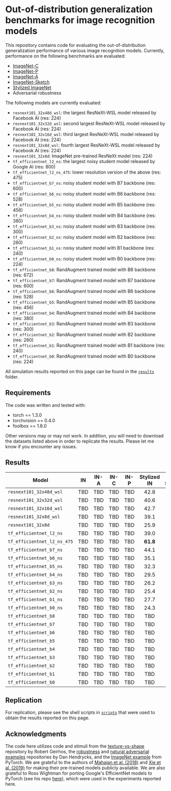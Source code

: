 # Out-of-distribution generalization benchmarks for image recognition models
This repository contains code for evaluating the out-of-distribution generalization performance of various image recognition models. Currently, performance on the following benchmarks are evaluated:

* [ImageNet-C](https://github.com/hendrycks/robustness)
* [ImageNet-P](https://github.com/hendrycks/robustness)
* [ImageNet-A](https://github.com/hendrycks/natural-adv-examples)
* [ImageNet-Sketch](https://github.com/HaohanWang/ImageNet-Sketch)
* [Stylized ImageNet](https://github.com/rgeirhos/texture-vs-shape/tree/master/stimuli/style-transfer-preprocessed-512)
* Adversarial robustness

The following models are currently evaluated:

* `resnext101_32x48d_wsl`: the largest ResNeXt-WSL model released by Facebook AI (res: 224)
* `resnext101_32x32d_wsl`: second largest ResNeXt-WSL model released by Facebook AI (res: 224)
* `resnext101_32x16d_wsl`: third largest ResNeXt-WSL model released by Facebook AI (res: 224)
* `resnext101_32x8d_wsl`: fourth largest ResNeXt-WSL model released by Facebook AI (res: 224)
* `resnext101_32x8d`: ImageNet pre-trained ResNeXt model (res: 224)
* `tf_efficientnet_l2_ns`: the largest noisy student model released by Google AI (res: 800)
* `tf_efficientnet_l2_ns_475`: lower resolution version of the above (res: 475)
* `tf_efficientnet_b7_ns`: noisy student model with B7 backbone (res: 600)
* `tf_efficientnet_b6_ns`: noisy student model with B6 backbone (res: 528)
* `tf_efficientnet_b5_ns`: noisy student model with B5 backbone (res: 456)
* `tf_efficientnet_b4_ns`: noisy student model with B4 backbone (res: 380)
* `tf_efficientnet_b3_ns`: noisy student model with B3 backbone (res: 300)
* `tf_efficientnet_b2_ns`: noisy student model with B2 backbone (res: 260)
* `tf_efficientnet_b1_ns`: noisy student model with B1 backbone (res: 240)
* `tf_efficientnet_b0_ns`: noisy student model with B0 backbone (res: 224)
* `tf_efficientnet_b8`: RandAugment trained model with B8 backbone (res: 672)
* `tf_efficientnet_b7`: RandAugment trained model with B7 backbone (res: 600)
* `tf_efficientnet_b6`: RandAugment trained model with B6 backbone (res: 528)
* `tf_efficientnet_b5`: RandAugment trained model with B5 backbone (res: 456)
* `tf_efficientnet_b4`: RandAugment trained model with B4 backbone (res: 380)
* `tf_efficientnet_b3`: RandAugment trained model with B3 backbone (res: 300)
* `tf_efficientnet_b2`: RandAugment trained model with B2 backbone (res: 260)
* `tf_efficientnet_b1`: RandAugment trained model with B1 backbone (res: 240)
* `tf_efficientnet_b0`: RandAugment trained model with B0 backbone (res: 224)

All simulation results reported on this page can be found in the [`results`](https://github.com/eminorhan/ood-benchmarks/tree/master/results) folder. 

## Requirements
The code was written and tested with:

* torch == 1.3.0
* torchvision == 0.4.0
* foolbox == 1.8.0

Other versions may or may not work. In addition, you will need to download the datasets listed above in order to replicate the results. Please let me know if you encounter any issues.

## Results
| Model | IN | IN-A | IN-C | IN-P | Stylized IN | IN-Sketch | Adv. acc. |
| ----- |:--:|:----:|:----:|:----:|:-----------:|:---------:|:---------:|
| `resnext101_32x48d_wsl`     | TBD | TBD | TBD | TBD | 42.8 | **59.1** | TBD |
| `resnext101_32x32d_wsl`     | TBD | TBD | TBD | TBD | 40.6 | 58.6 | TBD |
| `resnext101_32x16d_wsl`     | TBD | TBD | TBD | TBD | 42.7 | 57.9 | TBD |
| `resnext101_32x8d_wsl`      | TBD | TBD | TBD | TBD | 39.1 | 55.2 | TBD |
| `resnext101_32x8d`          | TBD | TBD | TBD | TBD | 25.9 | 28.6 | TBD |
| `tf_efficientnet_l2_ns`     | TBD | TBD | TBD | TBD | 39.0 | 52.7 | TBD |
| `tf_efficientnet_l2_ns_475` | TBD | TBD | TBD | TBD | **61.8** | 53.6 | TBD |
| `tf_efficientnet_b7_ns`     | TBD | TBD | TBD | TBD | 44.1 | 48.3 | TBD |
| `tf_efficientnet_b6_ns`     | TBD | TBD | TBD | TBD | 35.1 | 48.1 | TBD |
| `tf_efficientnet_b5_ns`     | TBD | TBD | TBD | TBD | 32.3 | 45.1 | TBD |
| `tf_efficientnet_b4_ns`     | TBD | TBD | TBD | TBD | 29.5 | 43.2 | TBD |
| `tf_efficientnet_b3_ns`     | TBD | TBD | TBD | TBD | 26.2 | 39.4 | TBD |
| `tf_efficientnet_b2_ns`     | TBD | TBD | TBD | TBD | 25.4 | 36.1 | TBD |
| `tf_efficientnet_b1_ns`     | TBD | TBD | TBD | TBD | 27.7 | 34.0 | TBD |
| `tf_efficientnet_b0_ns`     | TBD | TBD | TBD | TBD | 24.3 | 28.9 | TBD |
| `tf_efficientnet_b8`     | TBD | TBD | TBD | TBD | TBD | TBD | TBD |
| `tf_efficientnet_b7`     | TBD | TBD | TBD | TBD | TBD | TBD | TBD |
| `tf_efficientnet_b6`     | TBD | TBD | TBD | TBD | TBD | TBD | TBD |
| `tf_efficientnet_b5`     | TBD | TBD | TBD | TBD | TBD | TBD | TBD |
| `tf_efficientnet_b4`     | TBD | TBD | TBD | TBD | TBD | TBD | TBD |
| `tf_efficientnet_b3`     | TBD | TBD | TBD | TBD | TBD | TBD | TBD |
| `tf_efficientnet_b2`     | TBD | TBD | TBD | TBD | TBD | TBD | TBD |
| `tf_efficientnet_b1`     | TBD | TBD | TBD | TBD | TBD | TBD | TBD |
| `tf_efficientnet_b0`     | TBD | TBD | TBD | TBD | TBD | TBD | TBD |

## Replication
For replication, please see the shell scripts in [`scripts`](https://github.com/eminorhan/ood-benchmarks/tree/master/scripts) that were used to obtain the results reported on this page. 

## Acknowledgments
The code here utilizes code and stimuli from the [texture-vs-shape](https://github.com/rgeirhos/texture-vs-shape) repository by Robert Geirhos, the [robustness](https://github.com/hendrycks/robustness) and [natural adversarial examples](https://github.com/hendrycks/natural-adv-examples) repositories by Dan Hendrycks, and the [ImageNet example](https://github.com/pytorch/examples/tree/master/imagenet) from PyTorch. We are grateful to the authors of [Mahajan et al. (2018)](https://arxiv.org/abs/1805.00932) and [Xie et al. (2019)](https://arxiv.org/abs/1911.04252) for making their pre-trained models publicly available. We are also grateful to Ross Wightman for porting Google's EfficientNet models to PyTorch (see his repo [here](https://github.com/rwightman/gen-efficientnet-pytorch)), which were used in the experiments reported here.
